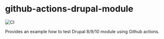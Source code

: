 # github-actions-drupal-module

![CI](https://github.com/tuutti/github-actions-drupal-module/workflows/CI/badge.svg)

Provides an example how to test Drupal 8/9/10 module using Github actions.
